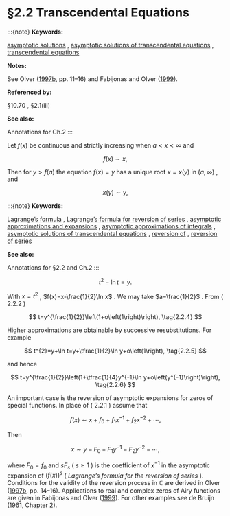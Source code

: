 # §2.2 Transcendental Equations

:::{note}
**Keywords:**

[asymptotic solutions](http://dlmf.nist.gov/search/search?q=asymptotic%20solutions) , [asymptotic solutions of transcendental equations](http://dlmf.nist.gov/search/search?q=asymptotic%20solutions%20of%20transcendental%20equations) , [transcendental equations](http://dlmf.nist.gov/search/search?q=transcendental%20equations)

**Notes:**

See Olver ([1997b](./bib/O.html#bib1809 "Asymptotics and Special Functions"), pp. 11–16) and Fabijonas and Olver ([1999](./bib/F.html#bib771 "On the reversion of an asymptotic expansion and the zeros of the Airy functions")).

**Referenced by:**

§10.70 , §2.1(iii)

**See also:**

Annotations for Ch.2
:::

Let $f(x)$ be continuous and strictly increasing when $a<x<\infty$ and


<a id="E1"></a>
$$
f(x)\sim x, \tag{2.2.1}
$$

Then for $y>f(a)$ the equation $f(x)=y$ has a unique root $x=x(y)$ in $(a,\infty)$ , and


<a id="E2"></a>
$$
x(y)\sim y, \tag{2.2.2}
$$

:::{note}
**Keywords:**

[Lagrange’s formula](http://dlmf.nist.gov/search/search?q=Lagrange%20formula) , [Lagrange’s formula for reversion of series](http://dlmf.nist.gov/search/search?q=Lagrange%20formula%20for%20reversion%20of%20series) , [asymptotic approximations and expansions](http://dlmf.nist.gov/search/search?q=asymptotic%20approximations%20and%20expansions) , [asymptotic approximations of integrals](http://dlmf.nist.gov/search/search?q=asymptotic%20approximations%20of%20integrals) , [asymptotic solutions of transcendental equations](http://dlmf.nist.gov/search/search?q=asymptotic%20solutions%20of%20transcendental%20equations) , [reversion of](http://dlmf.nist.gov/search/search?q=reversion%20of) , [reversion of series](http://dlmf.nist.gov/search/search?q=reversion%20of%20series)

**See also:**

Annotations for §2.2 and Ch.2
:::


<a id="E3"></a>
$$
t^{2}-\ln t=y. \tag{2.2.3}
$$

With $x=t^{2}$ , $f(x)=x-\frac{1}{2}\ln x$ . We may take $a=\frac{1}{2}$ . From ( 2.2.2 )


<a id="E4"></a>
$$
t=y^{\frac{1}{2}}\left(1+o\left(1\right)\right), \tag{2.2.4}
$$

Higher approximations are obtainable by successive resubstitutions. For example


<a id="E5"></a>
$$
t^{2}=y+\ln t=y+\tfrac{1}{2}\ln y+o\left(1\right), \tag{2.2.5}
$$

and hence


<a id="E6"></a>
$$
t=y^{\frac{1}{2}}\left(1+\tfrac{1}{4}y^{-1}\ln y+o\left(y^{-1}\right)\right), \tag{2.2.6}
$$

An important case is the reversion of asymptotic expansions for zeros of special functions. In place of ( 2.2.1 ) assume that


<a id="E7"></a>
$$
f(x)\sim x+f_{0}+f_{1}x^{-1}+f_{2}x^{-2}+\cdots, \tag{2.2.7}
$$

Then


<a id="E8"></a>
$$
x\sim y-F_{0}-F_{1}y^{-1}-F_{2}y^{-2}-\cdots, \tag{2.2.8}
$$

where $F_{0}=f_{0}$ and $sF_{s}$ ( $s\geq 1$ ) is the coefficient of $x^{-1}$ in the asymptotic expansion of $(f(x))^{s}$ ( *Lagrange’s formula for the reversion of series* ). Conditions for the validity of the reversion process in $\mathbb{C}$ are derived in Olver ([1997b](./bib/O.html#bib1809 "Asymptotics and Special Functions"), pp. 14–16). Applications to real and complex zeros of Airy functions are given in Fabijonas and Olver ([1999](./bib/F.html#bib771 "On the reversion of an asymptotic expansion and the zeros of the Airy functions")). For other examples see de Bruijn ([1961](./bib/D.html#bib626 "Asymptotic Methods in Analysis"), Chapter 2).
